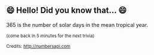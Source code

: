 ## 😄 Hello! Did you know that... 😄
365 is the number of solar days in the mean tropical year.

<sup>(come back in 5 minutes for the next trivia)</sup>


<sup>Credits: http://numbersapi.com</sup>
